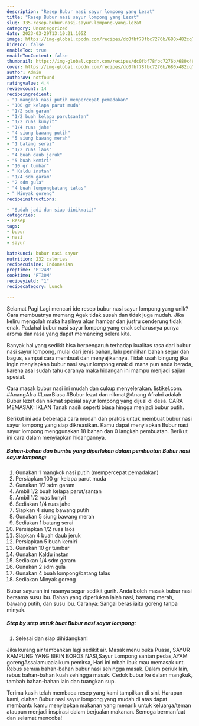 ```yaml
---
description: "Resep Bubur nasi sayur lompong yang Lezat"
title: "Resep Bubur nasi sayur lompong yang Lezat"
slug: 335-resep-bubur-nasi-sayur-lompong-yang-lezat
category: Uncategorized
date: 2023-03-29T13:10:21.105Z
image: https://img-global.cpcdn.com/recipes/dc0fbf78fbc7276b/680x482cq70/bubur-nasi-sayur-lompong-foto-resep-utama.jpg
hideToc: false
enableToc: true
enableTocContent: false
thumbnail: https://img-global.cpcdn.com/recipes/dc0fbf78fbc7276b/680x482cq70/bubur-nasi-sayur-lompong-foto-resep-utama.jpg
cover: https://img-global.cpcdn.com/recipes/dc0fbf78fbc7276b/680x482cq70/bubur-nasi-sayur-lompong-foto-resep-utama.jpg
author: Admin
authorAv: notfound
ratingvalue: 4.4
reviewcount: 14
recipeingredient:
- "1 mangkok nasi putih mempercepat pemadakan"
- "100 gr kelapa parut muda"
- "1/2 sdm garam"
- "1/2 buah kelapa parutsantan"
- "1/2 ruas kunyit"
- "1/4 ruas jahe"
- "4 siung bawang putih"
- "5 siung bawang merah"
- "1 batang serai"
- "1/2 ruas laos"
- "4 buah daub jeruk"
- "5 buah kemiri"
- "10 gr tumbar"
- " Kaldu instan"
- "1/4 sdm garam"
- "2 sdm gula"
- "4 buah lompongbatang talas"
- " Minyak goreng"
recipeinstructions:

- "Sudah jadi dan siap dinikmati!"
categories:
- Resep
tags:
- bubur
- nasi
- sayur

katakunci: bubur nasi sayur 
nutrition: 232 calories
recipecuisine: Indonesian
preptime: "PT24M"
cooktime: "PT30M"
recipeyield: "1"
recipecategory: Lunch

---
```



Selamat Pagi Lagi mencari ide resep bubur nasi sayur lompong yang unik? Cara membuatnya memang Agak tidak susah dan tidak juga mudah. Jika keliru mengolah maka hasilnya akan hambar dan justru cenderung tidak enak. Padahal bubur nasi sayur lompong yang enak seharusnya punya aroma dan rasa yang dapat memancing selera kita.


Banyak hal yang sedikit bisa berpengaruh terhadap kualitas rasa dari bubur nasi sayur lompong, mulai dari jenis bahan, lalu pemilihan bahan segar dan bagus, sampai cara membuat dan menyajikannya. Tidak usah bingung jika ingin menyiapkan bubur nasi sayur lompong enak di mana pun anda berada, karena asal sudah tahu caranya maka hidangan ini mampu menjadi sajian spesial.

Cara masak bubur nasi ini mudah dan cukup menyelerakan. listikel.com. #AnangAfra #LuarBiasa #Bubur lezat dan nikmat@Anang AfraIni adalah Bubur lezat dan nikmat spesial sayur lompong yang dijual di desa. CARA MEMASAK: IKLAN Tanak nasik seperti biasa hingga menjadi bubur putih.


Berikut ini ada beberapa cara mudah dan praktis untuk membuat bubur nasi sayur lompong yang siap dikreasikan. Kamu dapat menyiapkan Bubur nasi sayur lompong menggunakan 18 bahan dan 0 langkah pembuatan. Berikut ini cara dalam menyiapkan hidangannya.

<!--inarticleads1-->

##### Bahan-bahan dan bumbu yang diperlukan dalam pembuatan Bubur nasi sayur lompong:

1. Gunakan 1 mangkok nasi putih (mempercepat pemadakan)
1. Persiapkan 100 gr kelapa parut muda
1. Gunakan 1/2 sdm garam
1. Ambil 1/2 buah kelapa parut/santan
1. Ambil 1/2 ruas kunyit
1. Sediakan 1/4 ruas jahe
1. Siapkan 4 siung bawang putih
1. Gunakan 5 siung bawang merah
1. Sediakan 1 batang serai
1. Persiapkan 1/2 ruas laos
1. Siapkan 4 buah daub jeruk
1. Persiapkan 5 buah kemiri
1. Gunakan 10 gr tumbar
1. Gunakan  Kaldu instan
1. Sediakan 1/4 sdm garam
1. Gunakan 2 sdm gula
1. Gunakan 4 buah lompong/batang talas
1. Sediakan  Minyak goreng


Bubur sayuran ini rasanya segar sedikit gurih. Anda boleh masak bubur nasi bersama susu ibu. Bahan yang diperlukan ialah nasi, bawang merah, bawang putih, dan susu ibu. Caranya: Sangai beras iaitu goreng tanpa minyak. 

<!--inarticleads2-->

##### Step by step untuk buat Bubur nasi sayur lompong:


1. Selesai dan siap dihidangkan!

Jika kurang air tambahkan lagi sedikit air. Masak menu buka Puasa, SAYUR KAMPUNG YANG BIKIN BOROS NASI,Sayur Lompong santan pedas,AYAM gorengAssalamuaalaikum pemirsa, Hari ini mbah ibuk mau memasak unt. Rebus semua bahan-bahan bubur nasi sehingga masak. Dalam periuk lain, rebus bahan-bahan kuah sehingga masak. Cedok bubur ke dalam mangkuk, tambah bahan-bahan lain dan tuangkan sup. 

Terima kasih telah membaca resep yang kami tampilkan di sini. Harapan kami, olahan Bubur nasi sayur lompong yang mudah di atas dapat membantu kamu menyiapkan makanan yang menarik untuk keluarga/teman ataupun menjadi inspirasi dalam berjualan makanan. Semoga bermanfaat dan selamat mencoba!
